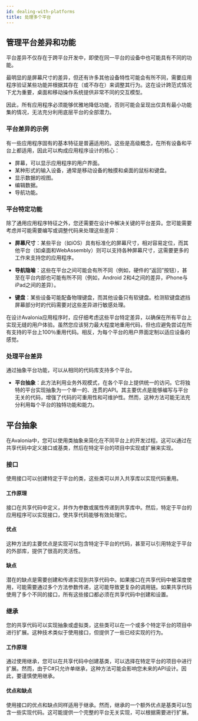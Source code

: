 ```yaml
---
id: dealing-with-platforms
title: 处理多个平台
---
```


## 管理平台差异和功能

平台差异不仅存在于跨平台开发中，即使在同一平台的设备中也可能具有不同的功能。

最明显的是屏幕尺寸的差异，但还有许多其他设备特性可能会有所不同，需要应用程序验证某些功能并根据其存在（或不存在）来调整其行为。这在设计跨范式情况下尤为重要，桌面和移动操作系统提供非常不同的交互模型。

因此，所有应用程序必须能够优雅地降低功能，否则可能会呈现出仅具有最小功能集的情况，无法充分利用底层平台的全部潜力。

### 平台差异的示例

有一些应用程序固有的基本特征是普遍适用的。这些是高级概念，在所有设备和平台上都适用，因此可以构成应用程序设计的核心：

* 屏幕，可以显示应用程序的用户界面。
* 某种形式的输入设备，通常是移动设备的触摸和桌面的鼠标和键盘。
* 显示数据的视图。
* 编辑数据。
* 导航功能。

### 平台特定功能

除了通用应用程序特征之外，您还需要在设计中解决关键的平台差异。您可能需要考虑并可能需要编写或调整代码来处理这些差异：

* **屏幕尺寸**：某些平台（如iOS）具有标准化的屏幕尺寸，相对容易定位，而其他平台（如桌面和WebAssembly）则可以支持各种屏幕尺寸，这需要更多的工作来支持您的应用程序。

* **导航隐喻**：这些在平台之间可能会有所不同（例如，硬件的“返回”按钮），甚至在平台内部也可能有所不同（例如，Android 2和4之间的差异，iPhone与iPad之间的差异）。

* **键盘**：某些设备可能配备物理键盘，而其他设备只有软键盘。检测软键盘遮挡屏幕部分时的代码需要对这些差异进行敏感处理。

在设计Avalonia应用程序时，应仔细考虑这些平台特定差异，以确保在所有平台上实现无缝的用户体验。虽然您应该努力最大程度地重用代码，但也应避免尝试在所有支持的平台上100％重用代码。相反，为每个平台的用户界面定制以适应设备的感觉。

### 处理平台差异

通过抽象平台功能，可以从相同的代码库支持多个平台。

* **平台抽象**：此方法利用业务外观模式，在各个平台上提供统一的访问。它将独特的平台实现抽象为一个单一的、连贯的API。其主要优点是能够编写与平台无关的代码，增强了代码的可重用性和可维护性。然而，这种方法可能无法充分利用每个平台的独特功能和能力。

## 平台抽象

在Avalonia中，您可以使用类抽象来简化在不同平台上的开发过程。这可以通过在共享代码中定义接口或基类，然后在特定平台的项目中实现或扩展来实现。

### 接口

使用接口可以创建特定于平台的类，这些类可以并入共享库以实现代码重用。

#### 工作原理
接口在共享代码中定义，并作为参数或属性传递到共享库中。然后，特定于平台的应用程序可以实现接口，使共享代码能够有效处理它。

#### 优点
这种方法的主要优点是实现可以包含特定于平台的代码，甚至可以引用特定于平台的外部库，提供了很高的灵活性。

#### 缺点
潜在的缺点是需要创建和传递实现到共享代码中。如果接口在共享代码中被深度使用，可能需要通过多个方法参数传递，这可能导致更复杂的调用链。如果共享代码使用了多个不同的接口，所有这些接口都必须在共享代码中创建和设置。

### 继承
您的共享代码可以实现抽象或虚拟类，这些类可以在一个或多个特定平台的项目中进行扩展。这种技术类似于使用接口，但提供了一些已经实现的行为。

#### 工作原理
通过使用继承，您可以在共享代码中创建基类，可以选择在特定平台的项目中进行扩展。然而，由于C#只允许单继承，这种方法可能会影响您未来的API设计。因此，要谨慎使用继承。

#### 优点和缺点
使用接口的优点和缺点同样适用于继承。然而，继承的一个额外优点是基类可以包含一些实现代码。这可能提供一个完整的平台无关实现，可以根据需要进行扩展。
